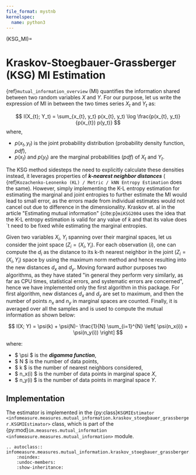 ```yaml
---
file_format: mystnb
kernelspec:
  name: python3
---
```

(KSG_MI)=
# Kraskov-Stoegbauer-Grassberger (KSG) MI  Estimation
{ref}`mutual_information_overview` (MI) quantifies the information shared between two random variables $X$ and $Y$. For our purpose, let us write the expression of MI in between the two times series  $X_t$ and $Y_t$ as: 

$$
I(X_{t}; Y_t) = \sum_{x_{t}, y_t} p(x_{t}, y_t) \log \frac{p(x_{t}, y_t)}{p(x_{t}) p(y_t)}
$$
where,
- $p(x_t,y_t)$ is the joint probability distribution (probability density function, _pdf_),
- $p(x_t)$ and  $p(y_t)$ are the marginal probabilities (_pdf_) of $X_t$ and $Y_t$.

The KSG method sidesteps the need to explicitly calculate these densities instead, it leverages properties of **_k-nearest neighbor distances_** ( {ref}`Kozachenko-Leonenko (KL) / Metric / kNN Entropy Estimation` does the same). However, simply implementing the K-L entropy estimation for estimating the marginal and joint entropies to further estimate the MI would lead to small error, as the errors made from individual estimates would not cancel out due to difference in the dimensionality. Kraskov et. al in the article "Estimating mutual information" {cite:p}`miKSG2004` uses the idea that the K-L entropy estimation is valid for any value of $k$ and that its value does´t need to be fixed while estimating the marginal entropies. 

Given two variables $X_i$, $Y_i$ spanning over their marginal spaces, let us consider the  joint space  $(Z_i=(X_i,Y_i)$. For each observation $(i)$, one can compute the $d_i$ as the distance to its k-th nearest neighbor in the joint $(Z_i=(X_i,Y_i)$ space by using the maximum norm method and hence resulting into the new distances $d_x$ and $d_y$. Moving forward author purposes two algorithms, as they have stated "in general they perform very similarly, as far as CPU times, statistical errors, and systematic errors are concerned", hence we have implemented only the first algorithm  in this package. For first algorithm, new distances $d_x$ and $d_y$ are set to maximum, and then the number of points $n_x$ and $n_y$ in marginal spaces are counted. Finally, it is averaged over all the samples and is used to compute the mutual information as shown below:

$$
I(X; Y) = \psi(k) + \psi(N)- \frac{1}{N} \sum_{i=1}^{N} \left[ \psi(n_x(i)) + \psi(n_y(i)) \right]
$$

where:
- $ \psi $ is the **_digamma function_**,
- $ N $ is the number of data points,
- $ k $ is the number of nearest neighbors considered,
- $ n_x(i) $ is the number of data points in marginal space $X$,
- $ n_y(i) $ is the number of data points in marginal space $Y$.


## Implementation
The estimator is implemented in the {py:class}`KSGMIEstimator <infomeasure.measures.mutual_information.kraskov_stoegbauer_grassberger.KSGMIEstimator>` class,
which is part of the {py:mod}`im.measures.mutual_information <infomeasure.measures.mutual_information>` module.

```{eval-rst}
.. autoclass:: infomeasure.measures.mutual_information.kraskov_stoegbauer_grassberger.KSGMIEstimator
    :noindex:
    :undoc-members:
    :show-inheritance:
```
